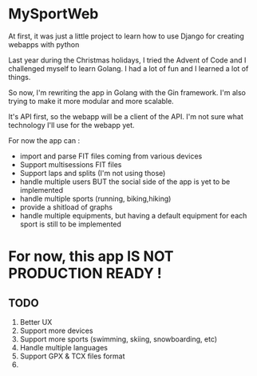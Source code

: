 # MySportWeb

At first, it was just a little project to learn how to use Django for creating webapps with python

Last year during the Christmas holidays, I tried the Advent of Code and I challenged myself to learn Golang. I had a lot of fun and I learned a lot of things. 

So now, I'm rewriting the app in Golang with the Gin framework. I'm also trying to make it more modular and more scalable.

It's API first, so the webapp will be a client of the API. I'm not sure what technology I'll use for the webapp yet.

For now the app can :

* import and parse FIT files coming from various devices
* Support multisessions FIT files
* Support laps and splits (I'm not using those)
* handle multiple users BUT the social side of the app is yet to be implemented
* handle multiple sports (running, biking,hiking)
* provide a shitload of graphs
* handle multiple equipments, but having a default equipment for each sport is still to be implemented

# For now, this app IS NOT PRODUCTION READY !

## TODO

1. Better UX
2. Support more devices
3. Support more sports (swimming, skiing, snowboarding, etc)
3. Handle multiple languages
4. Support GPX & TCX files format
5. 